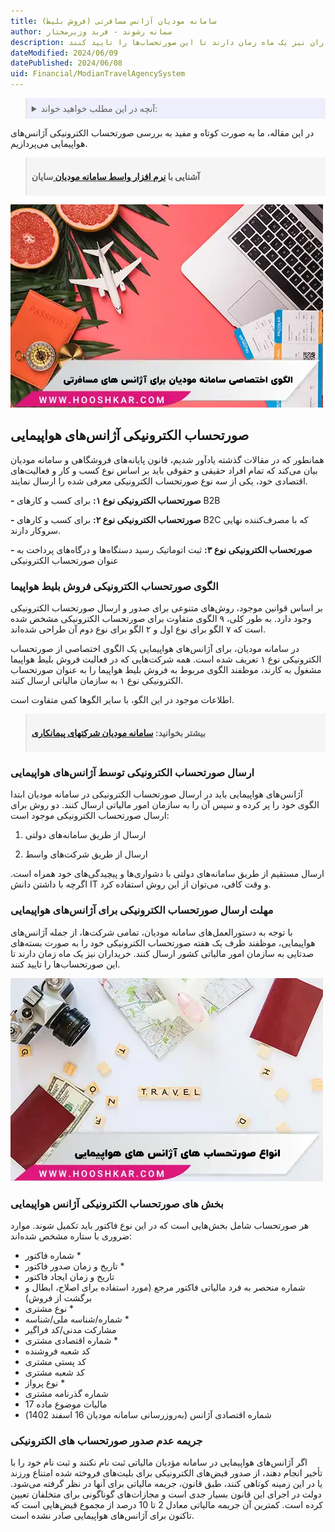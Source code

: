 ```yaml
---
title: سامانه مودیان آژانس مسافرتی (فروش بلیط)
author: سمانه رشوند - فربد وزیرمختار
description: آژانس‌های هواپیمایی، موظفند ظرف یک هفته صورتحساب الکترونیکی خود را به سامانه مودیان ارسال کنند. خریداران نیز یک ماه زمان دارند تا این صورتحساب‌ها را تایید کنند.
dateModified: 2024/06/09
datePublished: 2024/06/08
uid: Financial/ModianTravelAgencySystem
---
```


<blockquote style="background-color:#eeeefc; padding:0.5rem">
<details>
  <summary>آنچه در این مطلب خواهید خواند:</summary>
  <ul>
    <li>صورتحساب الکترونیکی آژانس‌های هواپیمایی</li>
    <li>الگوی صورتحساب الکترونیکی فروش بلیط هواپیما</li>
    <li>ارسال صورتحساب الکترونیکی توسط آژانس‌های هواپیمایی</li>
    <li>مهلت ارسال صورتحساب الکترونیکی برای آژانس‌های هواپیمایی</li>
    <li>بخش های صورتحساب الکترونیکی آژانس هواپیمایی</li>
    <li>جریمه عدم صدور صورتحساب های الکترونیکی</li>
  </ul>
</details>
</blockquote>

در این مقاله، ما به صورت کوتاه و مفید به بررسی صورتحساب الکترونیکی آژانس‌های هواپیمایی می‌پردازیم.

<blockquote style="background-color:#f5f5f5; padding:0.5rem">
<p><strong>آشنایی با <a href="https://www.hooshkar.com/Software/Sayan/Module/TpTaxGov" target="_blank">نرم افزار واسط سامانه مودیان
</a> سایان</strong></p></blockquote>

![انواع صورتحساب های آژانس های هواپیمایی](./Images/ModianSystemTemplateForTravelAgencies.webp)

## صورتحساب الکترونیکی آژانس‌های هواپیمایی

همانطور که در مقالات گذشته یادآور شدیم، قانون پایانه‌های فروشگاهی و سامانه مودیان بیان می‌کند که تمام افراد حقیقی و حقوقی باید بر اساس نوع کسب و کار و فعالیت‌های اقتصادی خود، یکی از سه نوع صورتحساب الکترونیکی معرفی شده را ارسال نمایند.

**-	صورتحساب الکترونیکی نوع ۱:** برای کسب و کارهای B2B

**-	صورتحساب الکترونیکی نوع ۲:** برای کسب و کارهای B2C که با مصرف‌کننده نهایی سروکار دارند.

**-	صورتحساب الکترونیکی نوع ۳:** ثبت اتوماتیک رسید دستگاه‌ها و درگاه‌های پرداخت به عنوان صورتحساب الکترونیکی

### الگوی صورتحساب الکترونیکی فروش بلیط هواپیما

بر اساس قوانین موجود، روش‌های متنوعی برای صدور و ارسال صورتحساب الکترونیکی وجود دارد. به طور کلی، ۹ الگوی متفاوت برای صورتحساب الکترونیکی مشخص شده است که ۷ الگو برای نوع اول و ۲ الگو برای نوع دوم آن طراحی شده‌اند.

در سامانه مودیان، برای آژانس‌های هواپیمایی یک الگوی اختصاصی از صورتحساب الکترونیکی نوع ۱ تعریف شده است. همه شرکت‌هایی که در فعالیت فروش بلیط هواپیما مشغول به کارند، موظفند الگوی مربوط به فروش بلیط هواپیما را به عنوان صورتحساب الکترونیکی نوع ۱ به سازمان مالیاتی ارسال کنند.

اطلاعات موجود در این الگو، با سایر الگوها کمی متفاوت است.

<blockquote style="background-color:#f5f5f5; padding:0.5rem">
<p><strong>بیشتر بخوانید: <a href="https://www.hooshkar.com/Wiki/Financial/ModianContractorSystem" target="_blank">سامانه مودیان شرکتهای پیمانکاری</a></p></strong></blockquote>

### ارسال صورتحساب الکترونیکی توسط آژانس‌های هواپیمایی

آژانس‌های هواپیمایی باید در ارسال صورتحساب الکترونیکی در سامانه مودیان ابتدا الگوی خود را پر کرده و سپس آن را به سازمان امور مالیاتی ارسال کنند.
دو روش برای ارسال صورتحساب الکترونیکی موجود است:

1. ارسال از طریق سامانه‌های دولتی

2. ارسال از طریق شرکت‌های واسط

ارسال مستقیم از طریق سامانه‌های دولتی با دشواری‌ها و پیچیدگی‌های خود همراه است. اگرچه با داشتن دانش IT و وقت کافی، می‌توان از این روش استفاده کرد.

### مهلت ارسال صورتحساب الکترونیکی برای آژانس‌های هواپیمایی


با توجه به دستورالعمل‌های سامانه مودیان، تمامی شرکت‌ها، از جمله آژانس‌های هواپیمایی، موظفند ظرف یک هفته صورتحساب الکترونیکی خود را به صورت بسته‌های صدتایی به سازمان امور مالیاتی کشور ارسال کنند. خریداران نیز یک ماه زمان دارند تا این صورتحساب‌ها را تایید کنند.

![انواع صورتحساب های آژانس های هواپیمایی](./Images/TravelAgency.webp)

### بخش های صورتحساب الکترونیکی آژانس هواپیمایی

هر صورتحساب شامل بخش‌هایی است که در این نوع فاکتور باید تکمیل شوند. موارد ضروری با  ستاره مشخص شده‌اند:

- شماره فاکتور *
- تاریخ و زمان صدور فاکتور *
- تاریخ و زمان ایجاد فاکتور
- شماره منحصر به فرد مالیاتی فاکتور مرجع (مورد استفاده برای اصلاح، ابطال و برگشت از فروش)
- نوع مشتری *
- شماره/شناسه ملی/شناسه *
- مشارکت مدنی/کد فراگیر
- شماره اقتصادی مشتری *
- کد شعبه فروشنده
- کد پستی مشتری
- کد شعبه مشتری
- نوع پرواز *
- شماره گذرنامه مشتری
- مالیات موضوع ماده 17
- شماره اقتصادی آژانس (به‌روزرسانی سامانه مودیان 16 اسفند 1402)

### جریمه عدم صدور صورتحساب های الکترونیکی

اگر آژانس‌های هواپیمایی در سامانه مؤدیان مالیاتی ثبت نام نکنند و ثبت نام خود را با تأخیر انجام دهند، از صدور قبض‌های الکترونیکی برای بلیت‌های فروخته شده امتناع ورزند یا در این زمینه کوتاهی کنند، طبق قانون، جریمه مالیاتی برای آنها در نظر گرفته می‌شود. 
دولت در اجرای این قانون بسیار جدی است و مجازات‌های گوناگونی برای متخلفان تعیین کرده است. کمترین آن جریمه مالیاتی معادل 2 تا 10 درصد از مجموع قبض‌هایی است که تاکنون برای آژانس‌های هواپیمایی صادر نشده است.